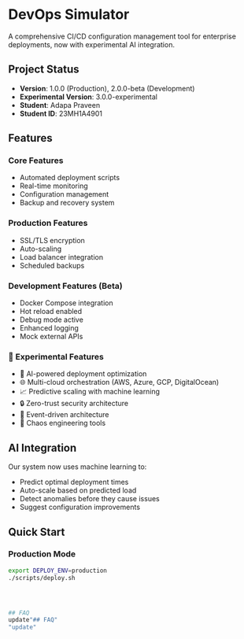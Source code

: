 # DevOps Simulator

A comprehensive CI/CD configuration management tool for enterprise deployments, now with experimental AI integration.

## Project Status
- **Version**: 1.0.0 (Production), 2.0.0-beta (Development)
- **Experimental Version**: 3.0.0-experimental
- **Student**: Adapa Praveen
- **Student ID**: 23MH1A4901


## Features

### Core Features
- Automated deployment scripts
- Real-time monitoring
- Configuration management
- Backup and recovery system

### Production Features
- SSL/TLS encryption
- Auto-scaling
- Load balancer integration
- Scheduled backups

### Development Features (Beta)
- Docker Compose integration
- Hot reload enabled
- Debug mode active
- Enhanced logging
- Mock external APIs

### 🚀 Experimental Features
- 🤖 AI-powered deployment optimization
- 🌐 Multi-cloud orchestration (AWS, Azure, GCP, DigitalOcean)
- 📈 Predictive scaling with machine learning
- 🔒 Zero-trust security architecture
- 🌊 Event-driven architecture
- 🎯 Chaos engineering tools

## AI Integration
Our system now uses machine learning to:
- Predict optimal deployment times
- Auto-scale based on predicted load
- Detect anomalies before they cause issues
- Suggest configuration improvements

## Quick Start

### Production Mode
```bash
export DEPLOY_ENV=production
./scripts/deploy.sh




## FAQ 
update"## FAQ" 
"update" 
